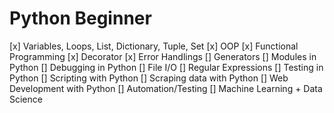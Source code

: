 # Python Beginner

[x] Variables, Loops, List, Dictionary, Tuple, Set
[x] OOP
[x] Functional Programming
[x] Decorator
[x] Error Handlings
[] Generators
[] Modules in Python
[] Debugging in Python
[] File I/O
[] Regular Expressions
[] Testing in Python
[] Scripting with Python
[] Scraping data with Python
[] Web Development with Python
[] Automation/Testing
[] Machine Learning + Data Science
